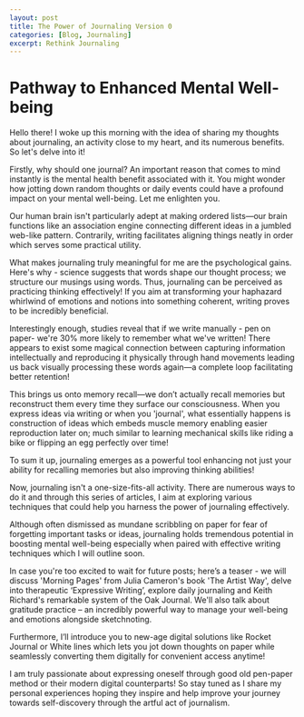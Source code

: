 ```yaml
---
layout: post
title: The Power of Journaling Version 0
categories: [Blog, Journaling]
excerpt: Rethink Journaling
---
```


#  Pathway to Enhanced Mental Well-being

Hello there! I woke up this morning with the idea of sharing my thoughts about journaling, an activity close to my heart, and its numerous benefits. So let's delve into it!

Firstly, why should one journal? An important reason that comes to mind instantly is the mental health benefit associated with it. You might wonder how jotting down random thoughts or daily events could have a profound impact on your mental well-being. Let me enlighten you.

Our human brain isn't particularly adept at making ordered lists—our brain functions like an association engine connecting different ideas in a jumbled web-like pattern. Contrarily, writing facilitates aligning things neatly in order which serves some practical utility.

What makes journaling truly meaningful for me are the psychological gains. Here's why - science suggests that words shape our thought process; we structure our musings using words. Thus, journaling can be perceived as practicing thinking effectively! If you aim at transforming your haphazard whirlwind of emotions and notions into something coherent, writing proves to be incredibly beneficial.

Interestingly enough, studies reveal that if we write manually - pen on paper- we're 30% more likely to remember what we've written! There appears to exist some magical connection between capturing information intellectually and reproducing it physically through hand movements leading us back visually processing these words again—a complete loop facilitating better retention!

This brings us onto memory recall—we don’t actually recall memories but reconstruct them every time they surface our consciousness. When you express ideas via writing or when you 'journal', what essentially happens is construction of ideas which embeds muscle memory enabling easier reproduction later on; much similar to learning mechanical skills like riding a bike or flipping an egg perfectly over time!

To sum it up, journaling emerges as a powerful tool enhancing not just your ability for recalling memories but also improving thinking abilities!

Now, journaling isn't a one-size-fits-all activity. There are numerous ways to do it and through this series of articles, I aim at exploring various techniques that could help you harness the power of journaling effectively.

Although often dismissed as mundane scribbling on paper for fear of forgetting important tasks or ideas, journaling holds tremendous potential in boosting mental well-being especially when paired with effective writing techniques which I will outline soon.

In case you're too excited to wait for future posts; here’s a teaser - we will discuss 'Morning Pages' from Julia Cameron's book 'The Artist Way', delve into therapeutic ‘Expressive Writing’, explore daily journaling and Keith Richard's remarkable system of the Oak Journal. We'll also talk about gratitude practice – an incredibly powerful way to manage your well-being and emotions alongside sketchnoting. 

Furthermore, I’ll introduce you to new-age digital solutions like Rocket Journal or White lines which lets you jot down thoughts on paper while seamlessly converting them digitally for convenient access anytime!

I am truly passionate about expressing oneself through good old pen-paper method or their modern digital counterparts! So stay tuned as I share my personal experiences hoping they inspire and help improve your journey towards self-discovery through the artful act of journalism.
